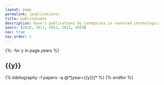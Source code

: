 ```yaml
---
layout: page
permalink: /publications/
title: publications
description: Dave's publications by categories in reversed chronological order. generated by jekyll-scholar.
years: [2010, 2011, 2012, 2013, 2019]
nav: true
nav_order: 1
---
```

<!-- _pages/publications.md -->
<div class="publications">

{%- for y in page.years %}
  <h2 class="year">{{y}}</h2>
  {% bibliography -f papers -q @*[year={{y}}]* %}
{% endfor %}

</div>
